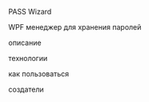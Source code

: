PASS Wizard

WPF менеджер для хранения паролей

описание

технологии

как пользоваться

создатели


